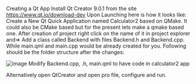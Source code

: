 Creating a Qt App
Install Qt Creator 9.0.1 from the site https://www.qt.io/download-dev
Upon Launching here is how it looks like:
Create a New Qt Quick Application named Calculator2 based on QMake. It could also be
CMake based but for the present lets make a qmake based one. After creation of project right
click on the name of it in project explorer and=>
Add a class called Backend with files Backend.h and Backend.cpp. While main.qml and
main.cpp would be already created for you.
Following should be the folder structure after the changes:

![image](https://github.com/user-attachments/assets/36a80c28-bfae-472f-b9e0-3aca8e1b9984)
Modify Backend.cpp, .h, main.qml to have code in calculator2 app

Alternatively open QtCreator and open pro file, configure and run.

